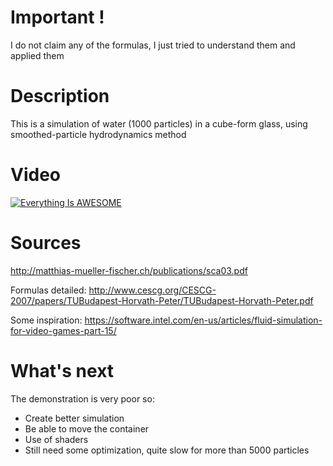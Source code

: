 # Important !
I do not claim any of the formulas, I just tried to understand them and applied them

# Description
This is a simulation of water (1000 particles) in a cube-form glass, using smoothed-particle hydrodynamics method

# Video
[![Everything Is AWESOME](https://i.ytimg.com/vi/0OyDIompChs/hqdefault.jpg)](https://youtu.be/0OyDIompChs "Sph fluid demo")

# Sources
http://matthias-mueller-fischer.ch/publications/sca03.pdf

Formulas detailed: http://www.cescg.org/CESCG-2007/papers/TUBudapest-Horvath-Peter/TUBudapest-Horvath-Peter.pdf

Some inspiration: https://software.intel.com/en-us/articles/fluid-simulation-for-video-games-part-15/

# What's next
The demonstration is very poor so:
 - Create better simulation 
 - Be able to move the container
 - Use of shaders
 - Still need some optimization, quite slow for more than 5000 particles
